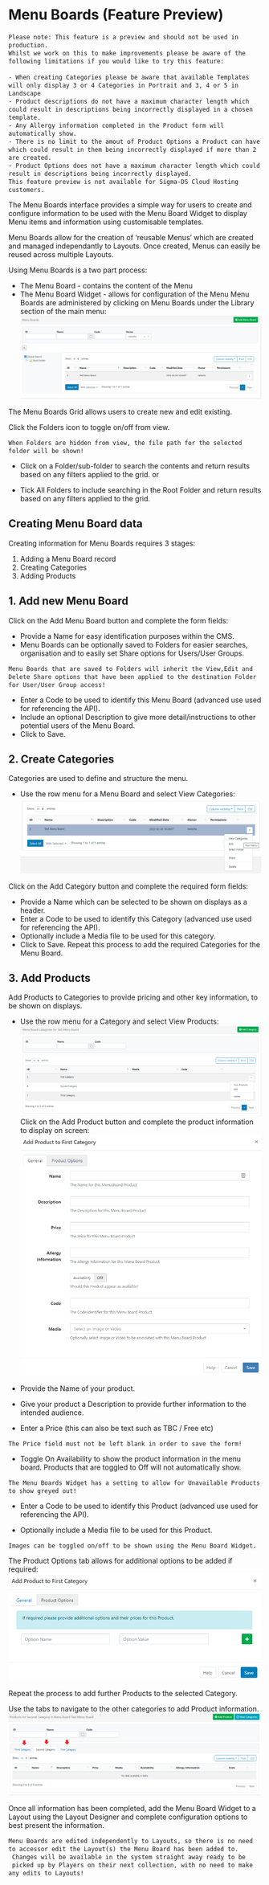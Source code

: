 # Menu Boards (Feature Preview)

```
Please note: This feature is a preview and should not be used in production.
Whilst we work on this to make improvements please be aware of the following limitations if you would like to try this feature:

- When creating Categories please be aware that available Templates will only display 3 or 4 Categories in Portrait and 3, 4 or 5 in Landscape
- Product descriptions do not have a maximum character length which could result in descriptions being incorrectly displayed in a chosen template.
- Any Allergy information completed in the Product form will automatically show.
- There is no limit to the amout of Product Options a Product can have which could result in them being incorrectly displayed if more than 2 are created.
- Product Options does not have a maximum character length which could result in descriptions being incorrectly displayed.
This feature preview is not available for Sigma-DS Cloud Hosting customers.

```

The Menu Boards interface provides a simple way for users to create and configure information to be used with the Menu Board Widget to display Menu items and information using customisable templates.

Menu Boards allow for the creation of ‘reusable Menus’ which are created and managed independantly to Layouts. Once created, Menus can easily be reused across multiple Layouts.

Using Menu Boards is a two part process:

- The Menu Board - contains the content of the Menu
- The Menu Board Widget - allows for configuration of the Menu
  Menu Boards are administered by clicking on Menu Boards under the Library section of the main menu:
  ![Alt text](manuboards1.png)

The Menu Boards Grid allows users to create new and edit existing.

Click the Folders icon to toggle on/off from view.

```
When Folders are hidden from view, the file path for the selected folder will be shown!
```

- Click on a Folder/sub-folder to search the contents and return results based on any filters applied to the grid.
  or

- Tick All Folders to include searching in the Root Folder and return results based on any filters applied to the grid.

## Creating Menu Board data

Creating information for Menu Boards requires 3 stages:

1. Adding a Menu Board record
2. Creating Categories
3. Adding Products

## 1. Add new Menu Board

Click on the Add Menu Board button and complete the form fields:

- Provide a Name for easy identification purposes within the CMS.
- Menu Boards can be optionally saved to Folders for easier searches, organisation and to easily set Share options for Users/User Groups.

```
Menu Boards that are saved to Folders will inherit the View,Edit and Delete Share options that have been applied to the destination Folder for User/User Group access!
```

- Enter a Code to be used to identify this Menu Board (advanced use used for referencing the API).
- Include an optional Description to give more detail/instructions to other potential users of the Menu Board.
- Click to Save.

## 2. Create Categories

Categories are used to define and structure the menu.

- Use the row menu for a Menu Board and select View Categories:
  ![Alt text](menuboards2.png)

Click on the Add Category button and complete the required form fields:

- Provide a Name which can be selected to be shown on displays as a header.
- Enter a Code to be used to identify this Category (advanced use used for referencing the API).
- Optionally include a Media file to be used for this category.
- Click to Save.
  Repeat this process to add the required Categories for the Menu Board.

## 3. Add Products

Add Products to Categories to provide pricing and other key information, to be shown on displays.

- Use the row menu for a Category and select View Products:
  ![Alt text](menuboards3.png)
  Click on the Add Product button and complete the product information to display on screen:
  ![Alt text](menuboards4.png)
- Provide the Name of your product.

- Give your product a Description to provide further information to the intended audience.

- Enter a Price (this can also be text such as TBC / Free etc)

```
The Price field must not be left blank in order to save the form!
```

- Toggle On Availability to show the product information in the menu board. Products that are toggled to Off will not automatically show.

```
The Menu Boards Widget has a setting to allow for Unavailable Products to show greyed out!
```

- Enter a Code to be used to identify this Product (advanced use used for referencing the API).

- Optionally include a Media file to be used for this Product.

```
Images can be toggled on/off to be shown using the Menu Board Widget.
```

The Product Options tab allows for additional options to be added if required:
![Alt text](munuboards5.png)

Repeat the process to add further Products to the selected Category.

Use the tabs to navigate to the other categories to add Product information.
![Alt text](menuboards6.png)

Once all information has been completed, add the Menu Board Widget to a Layout using the Layout Designer and complete configuration options to best present the information.

```
Menu Boards are edited independently to Layouts, so there is no need
to accessor edit the Layout(s) the Menu Board has been added to.
 Changes will be available in the system straight away ready to be
 picked up by Players on their next collection, with no need to make any edits to Layouts!
```
